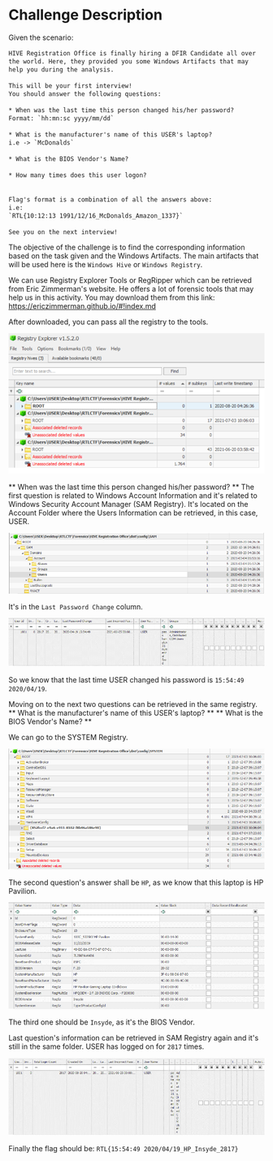 # Challenge Description

Given the scenario:

```
HIVE Registration Office is finally hiring a DFIR Candidate all over
the world. Here, they provided you some Windows Artifacts that may 
help you during the analysis.

This will be your first interview!
You should answer the following questions:

* When was the last time this person changed his/her password?
Format: `hh:mn:sc yyyy/mm/dd`

* What is the manufacturer's name of this USER's laptop?
i.e -> `McDonalds`
 
* What is the BIOS Vendor's Name?

* How many times does this user logon?


Flag's format is a combination of all the answers above:
i.e:
`RTL{10:12:13 1991/12/16_McDonalds_Amazon_1337}`

See you on the next interview!
```

The objective of the challenge is to find the corresponding
information based on the task given and the Windows Artifacts.
The main artifacts that will be used here is the `Windows Hive` or
`Windows Registry`.

We can use Registry Explorer Tools or RegRipper which can be retrieved from
Eric Zimmerman's website. He offers a lot of forensic tools that may help us
in this activity. You may download them from this link:
https://ericzimmerman.github.io/#!index.md

After downloaded, you can pass all the registry to the tools.

<img src="images/poc1.png" />

** When was the last time this person changed his/her password? **
The first question is related to Windows Account Information and it's related to
Windows Security Account Manager (SAM Registry). It's located on the Account Folder
where the Users Information can be retrieved, in this case, USER.

<img src="images/poc2.png" />

It's in the `Last Password Change` column.

<img src="images/poc3.png" />

So we know that the last time USER changed his password is `15:54:49 2020/04/19`.

Moving on to the next two questions can be retrieved in the same registry.
** What is the manufacturer's name of this USER's laptop? **
** What is the BIOS Vendor's Name? **

We can go to the SYSTEM Registry.

<img src="images/poc4.png" />

The second question's answer shall be `HP`, as we know that this laptop is HP Pavilion.

<img src="images/poc5.png"/>

The third one should be `Insyde`, as it's the BIOS Vendor.

Last question's information can be retrieved in SAM Registry again and it's still in the same folder.
USER has logged on for `2817` times.

<img src="images/poc6.png" />

Finally the flag should be:
`RTL{15:54:49 2020/04/19_HP_Insyde_2817}`

